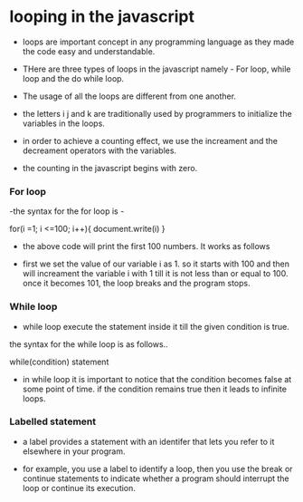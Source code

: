 # looping in the javascript

- loops are important concept in any programming language as they made the code easy and understandable.

- THere are three types of loops in the javascript namely - For loop, while loop and the do while loop.

- The usage of all the loops are different from one another.

- the letters i j and k are traditionally used by programmers to initialize the variables in the loops.

- in order to achieve a counting effect, we use the increament and the decreament operators with the variables.

- the counting in the javascript begins with zero.

### For loop

-the syntax for the for loop is -

for(i =1; i <=100; i++){
    document.write(i)
}

- the above code will print the first 100 numbers. It works as follows 

- first we set the value of our variable i as 1. so it starts with 100 and then will increament the variable i with 1 till it is not less than or equal to 100. once it becomes 101, the loop breaks and the program stops.

### While loop

- while  loop execute the statement inside it till the given condition is true.

the syntax for the while loop is as follows..

while(condition)
    statement

- in while loop it is important to notice that the condition becomes false at some point of time. if the condition remains true then it leads to infinite loops.

### Labelled statement

- a label provides a statement with an identifer that lets you refer to it elsewhere in your program.

- for example, you use a label to identify a loop, then you use the break or continue statements to indicate whether a program should interrupt the loop or continue its execution.

